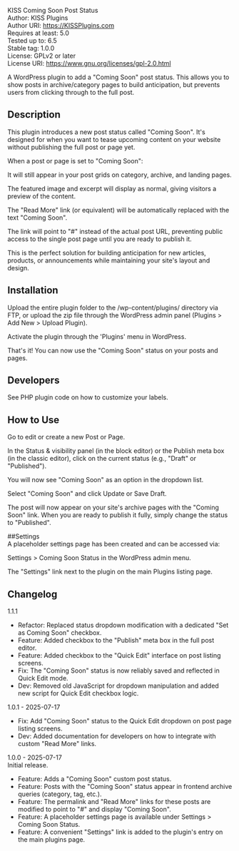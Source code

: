 KISS Coming Soon Post Status  
Author: KISS Plugins  
Author URI: https://KISSPlugins.com  
Requires at least: 5.0  
Tested up to: 6.5  
Stable tag: 1.0.0  
License: GPLv2 or later  
License URI: https://www.gnu.org/licenses/gpl-2.0.html  

A WordPress plugin to add a "Coming Soon" post status. This allows you to show posts in archive/category pages to build anticipation, but prevents users from clicking through to the full post.

## Description  
This plugin introduces a new post status called "Coming Soon". It's designed for when you want to tease upcoming content on your website without publishing the full post or page yet.

When a post or page is set to "Coming Soon":

It will still appear in your post grids on category, archive, and landing pages.

The featured image and excerpt will display as normal, giving visitors a preview of the content.

The "Read More" link (or equivalent) will be automatically replaced with the text "Coming Soon".

The link will point to "#" instead of the actual post URL, preventing public access to the single post page until you are ready to publish it.

This is the perfect solution for building anticipation for new articles, products, or announcements while maintaining your site's layout and design.

## Installation  
Upload the entire plugin folder to the /wp-content/plugins/ directory via FTP, or upload the zip file through the WordPress admin panel (Plugins > Add New > Upload Plugin).

Activate the plugin through the 'Plugins' menu in WordPress.

That's it! You can now use the "Coming Soon" status on your posts and pages.

## Developers  
See PHP plugin code on how to customize your labels.

## How to Use  
Go to edit or create a new Post or Page.

In the Status & visibility panel (in the block editor) or the Publish meta box (in the classic editor), click on the current status (e.g., "Draft" or "Published").

You will now see "Coming Soon" as an option in the dropdown list.

Select "Coming Soon" and click Update or Save Draft.

The post will now appear on your site's archive pages with the "Coming Soon" link. When you are ready to publish it fully, simply change the status to "Published".

##Settings  
A placeholder settings page has been created and can be accessed via:

Settings > Coming Soon Status in the WordPress admin menu.

The "Settings" link next to the plugin on the main Plugins listing page.

## Changelog  
1.1.1
- Refactor: Replaced status dropdown modification with a dedicated "Set as Coming Soon" checkbox. 
- Feature: Added checkbox to the "Publish" meta box in the full post editor. 
- Feature: Added checkbox to the "Quick Edit" interface on post listing screens. 
- Fix: The "Coming Soon" status is now reliably saved and reflected in Quick Edit mode. 
- Dev: Removed old JavaScript for dropdown manipulation and added new script for Quick Edit checkbox logic.

1.0.1 - 2025-07-17
- Fix: Add "Coming Soon" status to the Quick Edit dropdown on post page listing screens.  
- Dev: Added documentation for developers on how to integrate with custom "Read More" links.  

1.0.0 - 2025-07-17  
Initial release.  
- Feature: Adds a "Coming Soon" custom post status.
- Feature: Posts with the "Coming Soon" status appear in frontend archive queries (category, tag, etc.).
- Feature: The permalink and "Read More" links for these posts are modified to point to "#" and display "Coming Soon".
- Feature: A placeholder settings page is available under Settings > Coming Soon Status.
- Feature: A convenient "Settings" link is added to the plugin's entry on the main plugins page.

